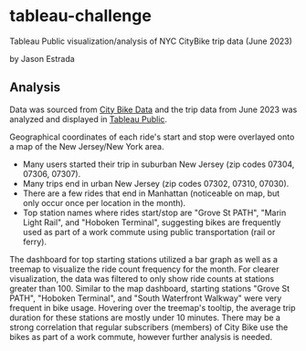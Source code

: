 # tableau-challenge
Tableau Public visualization/analysis of NYC CityBike trip data (June 2023)

by Jason Estrada

## Analysis
Data was sourced from [City Bike Data](https://www.citibikenyc.com/system-data) and the trip data from June 2023 was analyzed and displayed in [Tableau Public](https://public.tableau.com/views/June2023CityBikeUsage/June2023-CityBikeUsage?:language=en-US&publish=yes&:display_count=n&:origin=viz_share_link).

Geographical coordinates of each ride's start and stop were overlayed onto a map of the New Jersey/New York area.
- Many users started their trip in suburban New Jersey (zip codes 07304, 07306, 07307).
- Many trips end in urban New Jersey (zip codes 07302, 07310, 07030).
- There are a few rides that end in Manhattan (noticeable on map, but only occur once per location in the month).
- Top station names where rides start/stop are "Grove St PATH", "Marin Light Rail", and "Hoboken Terminal", suggesting bikes are frequently used as part of a work commute using public transportation (rail or ferry).

The dashboard for top starting stations utilized a bar graph as well as a treemap to visualize the ride count frequency for the month.  For clearer visualization, the data was filtered to only show ride counts at stations greater than 100.  Similar to the map dashboard, starting stations "Grove St PATH", "Hoboken Terminal", and "South Waterfront Walkway" were very frequent in bike usage.  Hovering over the treemap's tooltip, the average trip duration for these stations are mostly under 10 minutes.  There may be a strong correlation that regular subscribers (members) of City Bike use the bikes as part of a work commute, however further analysis is needed.